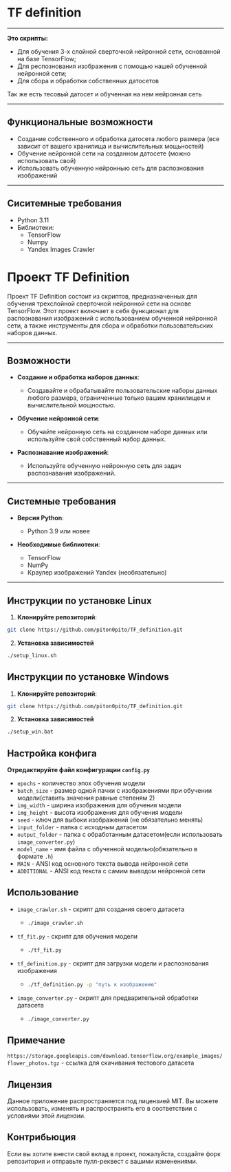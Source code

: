 # TF definition

---

**Это скрипты:**

- Для обучения 3-х слойной сверточной нейронной сети, основанной на базе TensorFlow;
- Для респознования изображения с помощью нашей обученной нейронной сети;
- Для сбора и обработки собственных датосетов 

Так же есть тесовый датосет и обученная на нем нейронная сеть

---

## Функциональные возможности

- Создание собственного и обработка датосета любого размера (все зависит от вашего хранилища и вычислительных мощьностей)
- Обучение нейронной сети на созданном датосете (можно использовать свой)
- Использовать обученную нейронныю сеть для распознования изображений

---
## Сиситемные требования

- Python 3.11
- Библиотеки:
    - TensorFlow
    - Numpy
    - Yandex Images Crawler

# Проект TF Definition

Проект TF Definition состоит из скриптов, предназначенных для обучения трехслойной сверточной нейронной сети на основе TensorFlow. Этот проект включает в себя функционал для распознавания изображений с использованием обученной нейронной сети, а также инструменты для сбора и обработки пользовательских наборов данных.

---

## Возможности

- **Создание и обработка наборов данных**: 
  - Создавайте и обрабатывайте пользовательские наборы данных любого размера, ограниченные только вашим хранилищем и вычислительной мощностью.
  
- **Обучение нейронной сети**: 
  - Обучайте нейронную сеть на созданном наборе данных или используйте свой собственный набор данных.
  
- **Распознавание изображений**: 
  - Используйте обученную нейронную сеть для задач распознавания изображений.

---

## Системные требования

- **Версия Python**: 
  - Python 3.9 или новее
  
- **Необходимые библиотеки**: 
  - TensorFlow
  - NumPy
  - Краулер изображений Yandex (необязательно)

---

## Инструкции по установке Linux

1. **Клонируйте репозиторий**:
  ```bash
  git clone https://github.com/piton0pito/TF_definition.git
  ```
2. **Установка зависимостей**
  ```bash
  ./setup_linux.sh
  ```


## Инструкции по установке Windows

1. **Клонируйте репозиторий**:
  ```bash
  git clone https://github.com/piton0pito/TF_definition.git
  ```
2. **Установка зависимостей**
  ```bash
  ./setup_win.bat
  ```

## Настройка конфига
**Отредактируйте файл конфигурации ```config.py```**
- ```epochs``` - количество эпох обучения модели
- ```batch_size``` - размер одной пачки с изображениями при обучении модели(ставить значения равные степеням 2)
- ```img_width``` - ширина изображения для обучения модели
- ```img_height``` - высота изображения для обучения модели
- ```seed``` - ключ для выбоки изображений (не обязательно менять)
- ```input_folder``` - папка с исходным датасетом
- ```output_folder``` - папка с обработанным датасетом(если использовать ```image_converter.py```)
- ```model_name``` - имя файла с обученной моделью(обязательно в формате ```.h```) 
- ```MAIN``` - ANSI код основного текста вывода нейронной сети
- ```ADDITIONAL``` - ANSI код текста с самим выводом нейронной сети

## Использование
- ```image_crawler.sh``` - скрипт для создания своего датасета 
  - ```bash
    ./image_crawler.sh
    ```
- ```tf_fit.py``` - скрипт для обучения модели
  - ```bash
    ./tf_fit.py
    ```
- ```tf_definition.py``` - скрипт для загрузки модели и распознования изображения
  - ```bash
    ./tf_definition.py -p "путь к изображению"
    ```
- ```image_converter.py``` - скрипт для предварительной обработки датасета
  - ```bash
    ./image_converter.py
    ``` 

## Примечание 
```https://storage.googleapis.com/download.tensorflow.org/example_images/flower_photos.tgz``` - ссылка для скачивания тестового датасета

## Лицензия

Данное приложение распространяется под лицензией MIT. Вы можете использовать, изменять и распространять его в соответствии с условиями этой лицензии.

## Контрибьюция
Если вы хотите внести свой вклад в проект, пожалуйста, создайте форк репозитория и отправьте пулл-реквест с вашими изменениями.

